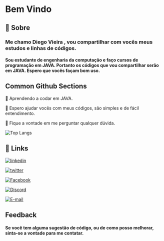 # Bem Vindo



## 🚀 Sobre

### Me chamo Diego Vieira , vou compartilhar com vocês meus estudos e linhas de códigos.

#### Sou estudante de engenharia da computação e faço cursos de programação em JAVA. Portanto os códigos que vou compartilhar serão em JAVA. Espero que vocês façam bom uso.


## Common Github Sections
🧠 Aprendendo a codar em JAVA.

🤔 Espero ajudar vocês com meus códigos, são simples e de fácil entendimento.

💬 Fique a vontade em me perguntar qualquer dúvida.

![Top Langs](https://github-readme-stats-git-masterrstaa-rickstaa.vercel.app/api/top-langs/?username=SEUUSERNAME&layout=compact&bg_color=000&border_color=30A3DC&title_color=E94D5F&text_color=FFF)




## 🔗 Links
[![linkedin](https://img.shields.io/badge/linkedin-0A66C2?style=for-the-badge&logo=linkedin&logoColor=white)](https://www.linkedin.com/in/diego-vieira-a85ba0241/)

[![twitter](https://img.shields.io/badge/Instagram-E4405F?style=for-the-badge&logo=instagram&logoColor=white)](https://www.instagram.com/diegoc.vieira/)

[![Facebook](https://img.shields.io/badge/Facebook-1877F2?style=for-the-badge&logo=facebook&logoColor=white)](https://www.facebook.com/diego.vieira.758/)

[![Discord](https://img.shields.io/badge/Discord-7289DA?style=for-the-badge&logo=discord&logoColor=white)](https://discord.com/channels/@/holysun1#9360)

[![E-mail](https://img.shields.io/badge/-Email-000?style=for-the-badge&logo=microsoft-outlook&logoColor=007BFF)](mailto:diego.vieirad@gmail.com)

## Feedback

#### Se você tem alguma sugestão de código, ou de como posso melhorar, sinta-se a vontade para me contatar.


